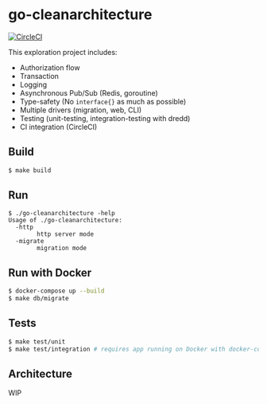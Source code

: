 # go-cleanarchitecture

[![CircleCI](https://circleci.com/gh/IzumiSy/go-cleanarchitecture/tree/master.svg?style=svg)](https://circleci.com/gh/IzumiSy/go-cleanarchitecture/tree/master)

This exploration project includes:

- Authorization flow
- Transaction
- Logging
- Asynchronous Pub/Sub (Redis, goroutine)
- Type-safety (No `interface{}` as much as possible)
- Multiple drivers (migration, web, CLI)
- Testing (unit-testing, integration-testing with dredd)
- CI integration (CircleCI)

## Build
```sh
$ make build
```

## Run
```
$ ./go-cleanarchitecture -help
Usage of ./go-cleanarchitecture:
  -http
    	http server mode
  -migrate
    	migration mode
```

## Run with Docker
```sh
$ docker-compose up --build
$ make db/migrate
```

## Tests
```sh
$ make test/unit
$ make test/integration # requires app running on Docker with docker-compose
```

## Architecture
WIP

